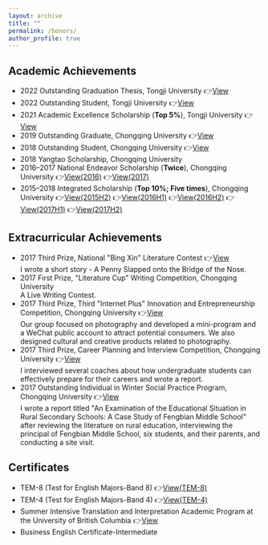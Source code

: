 ```yaml
---
layout: archive
title: ""
permalink: /honors/
author_profile: true
---
```

<link rel="stylesheet" href="/assets/css/item.css">
<h2>Academic Achievements</h2>
<ul>
  <li class="item">
    2022 Outstanding Graduation Thesis, Tongji University
    👉<a href="/honors/image1.jpeg" class="view-link">View</a>
  </li>
  <li class="item">
    2022 Outstanding Student, Tongji University
    👉<a href="/honors/image2.png" class="view-link">View</a>
  </li>
  <li class="item">
    2021 Academic Excellence Scholarship (<strong>Top 5%</strong>), Tongji University
    👉<a href="/honors/image3.png" class="view-link">View</a>
  </li>
  <li class="item">
    2019 Outstanding Graduate, Chongqing University
    👉<a href="/honors/image4.jpeg" class="view-link">View</a>
  </li>
  <li class="item">
    2018 Outstanding Student, Chongqing University
    👉<a href="/honors/image5.png" class="view-link">View</a>
  </li>
  <li class="item">
    2018 Yangtao Scholarship, Chongqing University
  </li>
  <li class="item">
    2016–2017 National Endeavor Scholarship (<strong>Twice</strong>), Chongqing University
    👉<a href="/honors/image6.png" class="view-link">View(2016)</a>
    👉<a href="/honors/image7.jpeg" class="view-link">View(2017)</a>
  </li>
  <li class="item">
    2015–2018 Integrated Scholarship (<strong>Top 10%; Five times</strong>), Chongqing University
    👉<a href="/honors/image8.png" class="view-link">View(2015H2)</a>
    👉<a href="/honors/image9.png" class="view-link">View(2016H1)</a>
    👉<a href="/honors/image10.png" class="view-link">View(2016H2)</a>
    👉<a href="/honors/image11.png" class="view-link">View(2017H1)</a>
    👉<a href="/honors/image12.jpeg" class="view-link">View(2017H2)</a>
  </li>
</ul>
<h2>Extracurricular Achievements</h2>
<ul>
  <li class="item">
    2017 Third Prize, National "Bing Xin" Literature Contest
    👉<a href="/honors/image13.png" class="view-link">View</a>
    <div class="description">
      I wrote a short story - A Penny Slapped onto the Bridge of the Nose.
    </div>
  </li>
  <li class="item">
    2017 First Prize, "Literature Cup" Writing Competition, Chongqing University
    <div class="description">
      A Live Writing Contest.
    </div>
  </li>
  <li class="item">
    2017 Third Prize, Third "Internet Plus" Innovation and Entrepreneurship Competition, Chongqing University
    👉<a href="/honors/image14.png" class="view-link">View</a>
    <div class="description">
      Our group focused on photography and developed a mini-program and a WeChat public account to attract potential consumers. We also designed cultural and creative products related to photography.
    </div>
  </li>
  <li class="item">
    2017 Third Prize, Career Planning and Interview Competition, Chongqing University
    👉<a href="/honors/image15.png" class="view-link">View</a>
    <div class="description">
      I interviewed several coaches about how undergraduate students can effectively prepare for their careers and wrote a report.
    </div>
  </li>
  <li class="item">
    2017 Outstanding Individual in Winter Social Practice Program, Chongqing University
    👉<a href="/honors/image16.png" class="view-link">View</a>
    <div class="description">
      I wrote a report titled "An Examination of the Educational Situation in Rural Secondary Schools: A Case Study of Fengbian Middle School" after reviewing the literature on rural education, interviewing the principal of Fengbian Middle School, six students, and their parents, and conducting a site visit.
    </div>
  </li>
</ul>
<h2>Certificates</h2>
<ul>
  <li class="item">
    TEM-8 (Test for English Majors-Band 8)
    👉<a href="/honors/image23.png" class="view-link">View(TEM-8)</a>
  </li>
  <li class="item">
    TEM-4 (Test for English Majors-Band 4)
    👉<a href="/honors/image22.png" class="view-link">View(TEM-4)</a>
  </li>
  <li class="item">
    Summer Intensive Translation and Interpretation Academic Program at the University of British Columbia
    👉<a href="/honors/image24.png" class="view-link">View</a>
  </li>
  <li class="item">
    Business English Certificate-Intermediate
  </li>
</ul>

